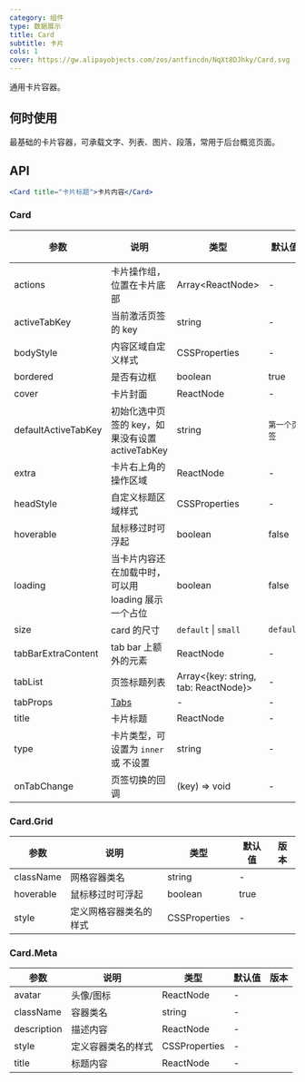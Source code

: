 ```yaml
---
category: 组件
type: 数据展示
title: Card
subtitle: 卡片
cols: 1
cover: https://gw.alipayobjects.com/zos/antfincdn/NqXt8DJhky/Card.svg
---
```


通用卡片容器。

## 何时使用

最基础的卡片容器，可承载文字、列表、图片、段落，常用于后台概览页面。

## API

```jsx
<Card title="卡片标题">卡片内容</Card>
```

### Card

| 参数 | 说明 | 类型 | 默认值 | 版本 |
| --- | --- | --- | --- | --- |
| actions | 卡片操作组，位置在卡片底部 | Array&lt;ReactNode> | - |  |
| activeTabKey | 当前激活页签的 key | string | - |  |
| bodyStyle | 内容区域自定义样式 | CSSProperties | - |  |
| bordered | 是否有边框 | boolean | true |  |
| cover | 卡片封面 | ReactNode | - |  |
| defaultActiveTabKey | 初始化选中页签的 key，如果没有设置 activeTabKey | string | `第一个页签` |  |
| extra | 卡片右上角的操作区域 | ReactNode | - |  |
| headStyle | 自定义标题区域样式 | CSSProperties | - |  |
| hoverable | 鼠标移过时可浮起 | boolean | false |  |
| loading | 当卡片内容还在加载中时，可以用 loading 展示一个占位 | boolean | false |  |
| size | card 的尺寸 | `default` \| `small` | `default` |  |
| tabBarExtraContent | tab bar 上额外的元素 | ReactNode | - |  |
| tabList | 页签标题列表 | Array&lt;{key: string, tab: ReactNode}> | - |  |
| tabProps | [Tabs](/components/tabs/#Tabs) | - | - |  |
| title | 卡片标题 | ReactNode | - |  |
| type | 卡片类型，可设置为 `inner` 或 不设置 | string | - |  |
| onTabChange | 页签切换的回调 | (key) => void | - |  |

### Card.Grid

| 参数 | 说明 | 类型 | 默认值 | 版本 |
| --- | --- | --- | --- | --- |
| className | 网格容器类名 | string | - |  |
| hoverable | 鼠标移过时可浮起 | boolean | true |  |
| style | 定义网格容器类名的样式 | CSSProperties | - |  |

### Card.Meta

| 参数 | 说明 | 类型 | 默认值 | 版本 |
| --- | --- | --- | --- | --- |
| avatar | 头像/图标 | ReactNode | - |  |
| className | 容器类名 | string | - |  |
| description | 描述内容 | ReactNode | - |  |
| style | 定义容器类名的样式 | CSSProperties | - |  |
| title | 标题内容 | ReactNode | - |  |
